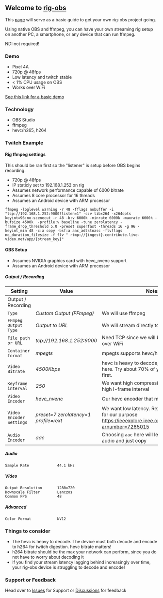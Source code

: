 ## Welcome to [rig-obs](https://github.com/Vigrond/rig-obs)

This [page](https://vigrond.github.io/rig-obs/) will serve as a basic guide to get your own rig-obs project going.

Using native OBS and ffmpeg, you can have your own streaming rig setup on another PC, a smartphone, or any device that can run ffmpeg.

NDI not required!

### Demo

* Pixel 4A
* 720p @ 48fps
* Low latency and twitch stable
* < 1% CPU usage on OBS
* Works over WiFi

[See this link for a basic demo](https://streamable.com/28gcyw)

### Technology

* OBS Studio
* ffmpeg
* hevc/h265, h264

### Twitch Example

#### Rig ffmpeg settings

This should be ran first so the "listener" is setup before OBS begins recording.

* 720p @ 48fps
* IP staticly set to 192.168.1.252 on rig
* Assumes network performance capable of 6000 bitrate
* Assumes 8 core processor for 16 threads 
* Assumes an Android device with ARM processor

```
ffmpeg -loglevel warning -r 48 -fflags nobuffer -i "tcp://192.168.1.252:9000?listen=1" -c:v libx264 -x264opts keyint=96:no-scenecut -r 48 -b:v 6000k -minrate 6000k -maxrate 6000k -bufsize 4500k  -profile:v baseline -tune zerolatency -frame_drop_threshold 5.0 -preset superfast -threads 16 -g 96 -keyint_min 48 -c:a copy -bsf:a aac_adtstoasc -flvflags no_duration_filesize -f flv " rtmp://{ingest}.contribute.live-video.net/app/{stream_key}"
```

#### OBS Setup

* Assumes NVIDIA graphics card with hevc_nvenc support
* Assumes an Android device with ARM processor

##### Output / Recording

| Setting       | Value                     |  Notes         |
| ------------- | -------------             |  ------------- |
|  Output / Recording         |     |   |
| `Type`         | *Custom Output (FFmpeg)*    |  We will use ffmpeg  |
| `FFmpeg Output Type`   | *Output to URL*             |  We will stream directly to our device  |
| `File path or URL`   | *tcp://192.168.1.252:9000*             |  Need TCP since we will be sending data over WiFi  |
| `Container format`   | *mpegts*             |  mpegts supports hevc/h265  |
| `Video Bitrate`   | *4500Kbps*             |  hevc is heavy to decode, we must be gentle here.  Try about 70% of your twitch bitrate first.  |
| `Keyframe interval`   | *250*             |  We want high compression, so we choose a high I-frame interval  |
| `Video Encoder `   | *hevc_nvenc*             |  Our hevc encoder that makes this possible  |
| `Video Encoder Settings`   | *preset=7 zerolatency=1 profile=rext*             |  We want low latency.  Rext profile is better for our purpose https://ieeexplore.ieee.org/stamp/stamp.jsp?arnumber=7265015  |
| `Audio Encoder`   | *aac*             |  Choosing `aac` here will let us skip decoding audio and just copy  |

##### Audio

```
Sample Rate             44.1 kHz
```

##### Video

```
Output Resolution       1280x720
Downscale Filter        Lanczos
Common FPS              48
```

##### Advanced

```
Color Format            NV12
```

### Things to consider

* The hevc is heavy to decode.  The device must both decode and encode to h264 for twitch digestion.  hevc bitrate matters!
* h264 bitrate should be the max your network can perform, since you do not have to worry about decoding it
* If you find your stream latency lagging behind increasingly over time, your rig-obs device is struggling to decode and encode!

### Support or Feedback

Head over to [Issues](https://github.com/Vigrond/rig-obs/issues) for Support or [Discussions](https://github.com/Vigrond/rig-obs/discussions) for feedback
